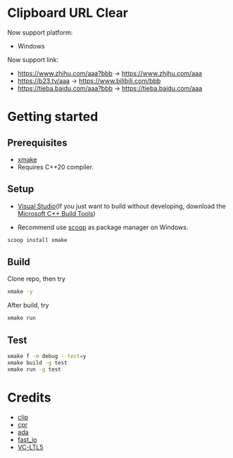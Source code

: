 # Clipboard URL Clear

Now support platform:

- Windows

Now support link:

- https://www.zhihu.com/aaa?bbb -> https://www.zhihu.com/aaa
- https://b23.tv/aaa -> https://www.bilibili.com/bbb
- https://tieba.baidu.com/aaa?bbb -> https://tieba.baidu.com/aaa

# Getting started

## Prerequisites

- [xmake](https://xmake.io/#/guide/installation)
- Requires C++20 compiler.

## Setup

- [Visual Studio](https://visualstudio.microsoft.com)(If you just want to build without developing, download the [Microsoft C++ Build Tools](https://visualstudio.microsoft.com/visual-cpp-build-tools))

- Recommend use [scoop](https://scoop.sh) as package manager on Windows.

```sh
scoop install xmake
```

## Build

Clone repo, then try

```sh
xmake -y
```

After build, try

```sh
xmake run
```

## Test

```sh
xmake f -m debug --test=y
xmake build -g test
xmake run -g test
```

# Credits

- [clip](https://github.com/dacap/clip)
- [cpr](https://github.com/libcpr/cpr)
- [ada](https://github.com/ada-url/ada)
- [fast_io](https://github.com/cppfastio/fast_io)
- [VC-LTL5](https://github.com/Chuyu-Team/VC-LTL5)
